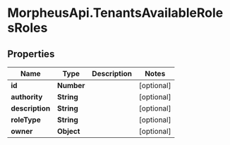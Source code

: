 # MorpheusApi.TenantsAvailableRolesRoles

## Properties

Name | Type | Description | Notes
------------ | ------------- | ------------- | -------------
**id** | **Number** |  | [optional] 
**authority** | **String** |  | [optional] 
**description** | **String** |  | [optional] 
**roleType** | **String** |  | [optional] 
**owner** | **Object** |  | [optional] 


